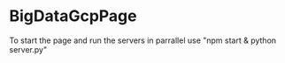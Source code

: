 # BigDataGcpPage

To start the page and run the servers in parrallel use "npm start & python server.py"
